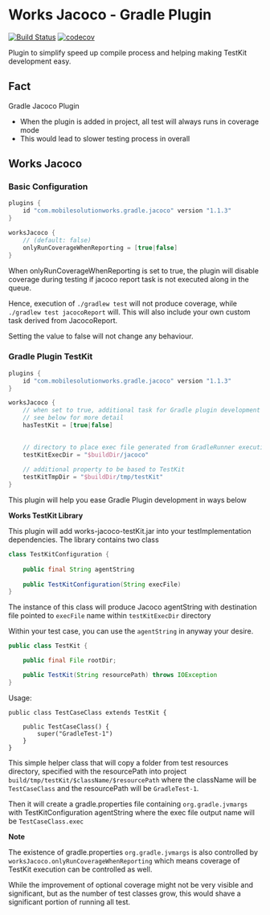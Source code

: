 # Works Jacoco - Gradle Plugin
[![Build Status](http://jenkins.mobilesolutionworks.com:8080/job/github/job/yunarta/job/works-jacoco-gradle-plugin/job/master/badge/icon)](http://jenkins.mobilesolutionworks.com:8080/job/github/job/yunarta/job/works-jacoco-gradle-plugin/job/master/)
[![codecov](https://codecov.io/gh/yunarta/works-jacoco-gradle-plugin/branch/master/graph/badge.svg)](https://codecov.io/gh/yunarta/works-jacoco-gradle-plugin)

Plugin to simplify speed up compile process and helping making TestKit development easy. 

## Fact

Gradle Jacoco Plugin

- When the plugin is added in project, all test will always runs in coverage mode
- This would lead to slower testing process in overall

## Works Jacoco

### Basic Configuration

```groovy
plugins {
    id "com.mobilesolutionworks.gradle.jacoco" version "1.1.3"
}

worksJacoco {
    // (default: false)
    onlyRunCoverageWhenReporting = [true|false]
}
```

When onlyRunCoverageWhenReporting is set to true, the plugin will disable coverage during testing if jacoco report task 
is not executed along in the queue.

Hence, execution of ```./gradlew test``` will not produce coverage, while ```./gradlew test jacocoReport``` will.
This will also include your own custom task derived from JacocoReport.

Setting the value to false will not change any behaviour. 

### Gradle Plugin TestKit

```groovy
plugins {
    id "com.mobilesolutionworks.gradle.jacoco" version "1.1.3"
}

worksJacoco {
    // when set to true, additional task for Gradle plugin development is added
    // see below for more detail
    hasTestKit = [true|false]

    
    // directory to place exec file generated from GradleRunner execution
    testKitExecDir = "$buildDir/jacoco"
    
    // additional property to be based to TestKit
    testKitTmpDir = "$buildDir/tmp/testKit"
}
```

This plugin will help you ease Gradle Plugin development in ways below

**Works TestKit Library**

This plugin will add works-jacoco-testKit.jar into your testImplementation dependencies.
The library contains two class

```java
class TestKitConfiguration {
    
    public final String agentString
    
    public TestKitConfiguration(String execFile)
}
```

The instance of this class will produce Jacoco agentString with destination file pointed to ```execFile``` name within
```testKitExecDir``` directory

Within your test case, you can use the ```agentString``` in anyway your desire.

```java
public class TestKit {

    public final File rootDir;

    public TestKit(String resourcePath) throws IOException
}
```

Usage:
```
public class TestCaseClass extends TestKit {
    
    public TestCaseClass() {
        super("GradleTest-1")
    }
}
```

This simple helper class that will copy a folder from test resources directory, specified with the resourcePath into
project ```build/tmp/testKit/$className/$resourcePath``` where the className will be ```TestCaseClass``` and the resourcePath will be ```GradleTest-1```.

Then it will create a gradle.properties file containing ```org.gradle.jvmargs``` with TestKitConfiguration agentString
where the exec file output name will be ```TestCaseClass.exec```
  
**Note**

The existence of gradle.properties ```org.gradle.jvmargs``` is also controlled by ```worksJacoco.onlyRunCoverageWhenReporting``` which means coverage of TestKit execution can be controlled as well.

While the improvement of optional coverage might not be very visible and significant, but as the number of test classes
grow, this would shave a significant portion of running all test. 